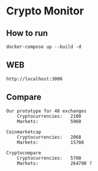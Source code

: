 # Crypto Monitor

## How to run
```
docker-compose up --build -d
```

## WEB
	http://localhost:3006
	

## Compare
	Our prototype for 48 exchanges
		Cryptocurrencies: 	2100
		Markets: 			5960
	
	Coinmarketcap
		Cryptocurrencies: 	2068 
		Markets: 			15708

	Cryptocompare
		Cryptocurrencies: 	5700
		Markets: 			264790 ?